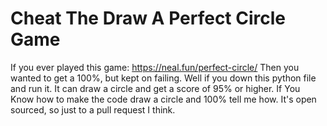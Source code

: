 # Cheat The Draw A Perfect Circle Game
If you ever played this game: https://neal.fun/perfect-circle/ Then you wanted to get a 100%, but kept on failing. Well if you down this python file and run it. It can draw a circle and get a score of 95% or higher. 
If You Know how to make the code draw a circle and 100% tell me how. It's open sourced, so just to a pull request I think. 
